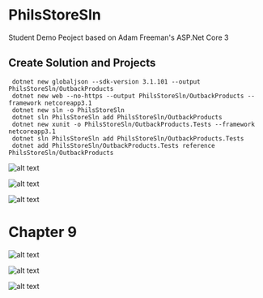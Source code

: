 # PhilsStoreSln
Student Demo Peoject based on Adam Freeman's ASP.Net Core 3
## Create Solution and Projects 

     dotnet new globaljson --sdk-version 3.1.101 --output PhilsStoreSln/OutbackProducts
     dotnet new web --no-https --output PhilsStoreSln/OutbackProducts --framework netcoreapp3.1
     dotnet new sln -o PhilsStoreSln
     dotnet sln PhilsStoreSln add PhilsStoreSln/OutbackProducts 
     dotnet new xunit -o PhilsStoreSln/OutbackProducts.Tests --framework netcoreapp3.1
     dotnet sln PhilsStoreSln add PhilsStoreSln/OutbackProducts.Tests 
     dotnet add PhilsStoreSln/OutbackProducts.Tests reference PhilsStoreSln/OutbackProducts





![alt text](https://github.com/PhilipKoller/PhilsStoreSln/blob/master/Screenshots/_Outback.PNG?raw=true)


![alt text](https://github.com/PhilipKoller/PhilsStoreSln/blob/master/Screenshots/_Cart.PNG?raw=true)


![alt text](https://github.com/PhilipKoller/PhilsStoreSln/blob/master/Screenshots/_Tests.PNG?raw=true)

#                                      Chapter 9
![alt text](https://github.com/PhilipKoller/PhilsStoreSln/blob/master/_Checkout.PNG?raw=true)


![alt text](https://github.com/PhilipKoller/PhilsStoreSln/blob/master/_Checkout_Validation.PNG?raw=true)


![alt text](https://github.com/PhilipKoller/PhilsStoreSln/blob/master/_TestCases.PNG?raw=true)

